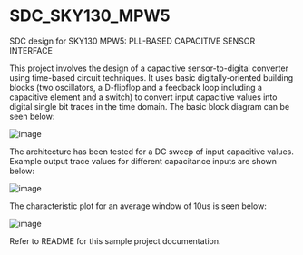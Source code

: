 # SDC_SKY130_MPW5
SDC design for SKY130 MPW5: PLL-BASED CAPACITIVE SENSOR INTERFACE

This project involves the design of a capacitive sensor-to-digital converter using time-based circuit techniques. It uses basic digitally-oriented building blocks (two oscillators, a D-flipflop and a feedback loop including a capacitive element and a switch) to convert input capacitive values into digital single bit traces in the time domain. The basic block diagram can be seen below:

![image](https://user-images.githubusercontent.com/93881221/153237501-173c604e-eaae-4afd-98b3-fdcdfa7d9c82.png)

The architecture has been tested for a DC sweep of input capacitive values. Example output trace values for different capacitance inputs are shown below:

![image](https://user-images.githubusercontent.com/93881221/153237555-904ff79b-2d41-4b2d-87ac-aa3151f46a47.png)

The characteristic plot for an average window of 10us is seen below:

![image](https://user-images.githubusercontent.com/93881221/153237603-5a1b7125-b8cf-4320-b28f-362bfae57239.png)

Refer to README for this sample project documentation.
